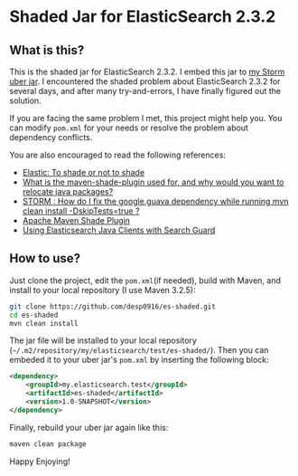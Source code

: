 # Shaded Jar for ElasticSearch 2.3.2

## What is this?

This is the shaded jar for ElasticSearch 2.3.2. I embed this jar to [my Storm uber jar](https://github.com/desp0916/LearnStorm/). I encountered the shaded problem about ElasticSearch 2.3.2 for several days, and after many try-and-errors, I have finally figured out the solution. 

If you are facing the same problem I met, this project might help you. You can modify `pom.xml` for your needs or resolve the problem about dependency conflicts.

You are also encouraged to read the following references:

  * [Elastic: To shade or not to shade](https://www.elastic.co/blog/to-shade-or-not-to-shade)
  * [What is the maven-shade-plugin used for, and why would you want to relocate java packages?](http://stackoverflow.com/questions/1362.3.1/what-is-the-maven-shade-plugin-used-for-and-why-would-you-want-to-relocate-java)
  * [STORM : How do I fix the google.guava dependency while running mvn clean install -DskipTests=true ?](https://community.hortonworks.com/questions/14998/storm-how-do-i-fix-the-googleguava-dependency-whil.html)
  * [Apache Maven Shade Plugin](https://maven.apache.org/plugins/maven-shade-plugin/shade-mojo.html)
  * [Using Elasticsearch Java Clients with Search Guard](https://github.com/floragunncom/search-guard/issues/53)
  
## How to use?

Just clone the project, edit the `pom.xml`(if needed), build with Maven, and install to your local repository (I use Maven 3.2.5): 

```bash
git clone https://github.com/desp0916/es-shaded.git
cd es-shaded
mvn clean install
```
The jar file will be installed to your local repository (`~/.m2/repository/my/elasticsearch/test/es-shaded/`). Then you can embeded it to your uber jar's `pom.xml` by inserting the following block:

```xml
<dependency>
	<groupId>my.elasticsearch.test</groupId>
	<artifactId>es-shaded</artifactId>
	<version>1.0-SNAPSHOT</version>
</dependency>
```

Finally, rebuild your uber jar again like this:

```bash
maven clean package
```
Happy Enjoying!
